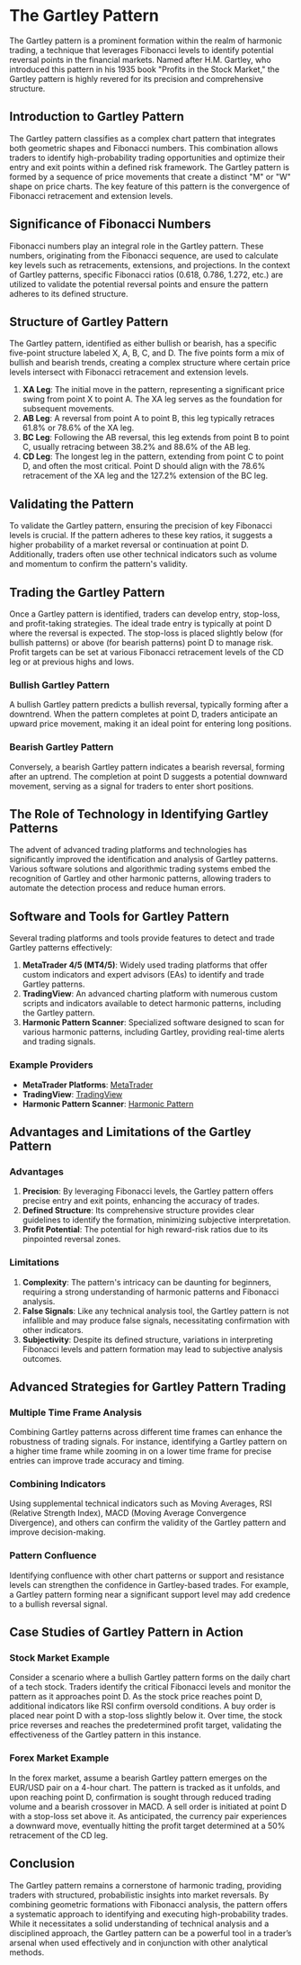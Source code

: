 # The Gartley Pattern

The Gartley pattern is a prominent formation within the realm of harmonic trading, a technique that leverages Fibonacci levels to identify potential reversal points in the financial markets. Named after H.M. Gartley, who introduced this pattern in his 1935 book "Profits in the Stock Market," the Gartley pattern is highly revered for its precision and comprehensive structure.

## Introduction to Gartley Pattern

The Gartley pattern classifies as a complex chart pattern that integrates both geometric shapes and Fibonacci numbers. This combination allows traders to identify high-probability trading opportunities and optimize their entry and exit points within a defined risk framework. The Gartley pattern is formed by a sequence of price movements that create a distinct "M" or "W" shape on price charts. The key feature of this pattern is the convergence of Fibonacci retracement and extension levels.

## Significance of Fibonacci Numbers

Fibonacci numbers play an integral role in the Gartley pattern. These numbers, originating from the Fibonacci sequence, are used to calculate key levels such as retracements, extensions, and projections. In the context of Gartley patterns, specific Fibonacci ratios (0.618, 0.786, 1.272, etc.) are utilized to validate the potential reversal points and ensure the pattern adheres to its defined structure.

## Structure of Gartley Pattern

The Gartley pattern, identified as either bullish or bearish, has a specific five-point structure labeled X, A, B, C, and D. The five points form a mix of bullish and bearish trends, creating a complex structure where certain price levels intersect with Fibonacci retracement and extension levels.

1. **XA Leg**: The initial move in the pattern, representing a significant price swing from point X to point A. The XA leg serves as the foundation for subsequent movements.
2. **AB Leg**: A reversal from point A to point B, this leg typically retraces 61.8% or 78.6% of the XA leg.
3. **BC Leg**: Following the AB reversal, this leg extends from point B to point C, usually retracing between 38.2% and 88.6% of the AB leg.
4. **CD Leg**: The longest leg in the pattern, extending from point C to point D, and often the most critical. Point D should align with the 78.6% retracement of the XA leg and the 127.2% extension of the BC leg.

## Validating the Pattern

To validate the Gartley pattern, ensuring the precision of key Fibonacci levels is crucial. If the pattern adheres to these key ratios, it suggests a higher probability of a market reversal or continuation at point D. Additionally, traders often use other technical indicators such as volume and momentum to confirm the pattern's validity.

## Trading the Gartley Pattern

Once a Gartley pattern is identified, traders can develop entry, stop-loss, and profit-taking strategies. The ideal trade entry is typically at point D where the reversal is expected. The stop-loss is placed slightly below (for bullish patterns) or above (for bearish patterns) point D to manage risk. Profit targets can be set at various Fibonacci retracement levels of the CD leg or at previous highs and lows.

### Bullish Gartley Pattern

A bullish Gartley pattern predicts a bullish reversal, typically forming after a downtrend. When the pattern completes at point D, traders anticipate an upward price movement, making it an ideal point for entering long positions.

### Bearish Gartley Pattern

Conversely, a bearish Gartley pattern indicates a bearish reversal, forming after an uptrend. The completion at point D suggests a potential downward movement, serving as a signal for traders to enter short positions.

## The Role of Technology in Identifying Gartley Patterns

The advent of advanced trading platforms and technologies has significantly improved the identification and analysis of Gartley patterns. Various software solutions and algorithmic trading systems embed the recognition of Gartley and other harmonic patterns, allowing traders to automate the detection process and reduce human errors.

## Software and Tools for Gartley Pattern

Several trading platforms and tools provide features to detect and trade Gartley patterns effectively:

1. **MetaTrader 4/5 (MT4/5)**: Widely used trading platforms that offer custom indicators and expert advisors (EAs) to identify and trade Gartley patterns.
2. **TradingView**: An advanced charting platform with numerous custom scripts and indicators available to detect harmonic patterns, including the Gartley pattern.
3. **Harmonic Pattern Scanner**: Specialized software designed to scan for various harmonic patterns, including Gartley, providing real-time alerts and trading signals.

### Example Providers

- **MetaTrader Platforms**: [MetaTrader](https://www.metatrader4.com)
- **TradingView**: [TradingView](https://www.tradingview.com)
- **Harmonic Pattern Scanner**: [Harmonic Pattern](https://harmonicpattern.com)

## Advantages and Limitations of the Gartley Pattern

### Advantages

1. **Precision**: By leveraging Fibonacci levels, the Gartley pattern offers precise entry and exit points, enhancing the accuracy of trades.
2. **Defined Structure**: Its comprehensive structure provides clear guidelines to identify the formation, minimizing subjective interpretation.
3. **Profit Potential**: The potential for high reward-risk ratios due to its pinpointed reversal zones.

### Limitations

1. **Complexity**: The pattern's intricacy can be daunting for beginners, requiring a strong understanding of harmonic patterns and Fibonacci analysis.
2. **False Signals**: Like any technical analysis tool, the Gartley pattern is not infallible and may produce false signals, necessitating confirmation with other indicators.
3. **Subjectivity**: Despite its defined structure, variations in interpreting Fibonacci levels and pattern formation may lead to subjective analysis outcomes.

## Advanced Strategies for Gartley Pattern Trading

### Multiple Time Frame Analysis

Combining Gartley patterns across different time frames can enhance the robustness of trading signals. For instance, identifying a Gartley pattern on a higher time frame while zooming in on a lower time frame for precise entries can improve trade accuracy and timing.

### Combining Indicators

Using supplemental technical indicators such as Moving Averages, RSI (Relative Strength Index), MACD (Moving Average Convergence Divergence), and others can confirm the validity of the Gartley pattern and improve decision-making.

### Pattern Confluence

Identifying confluence with other chart patterns or support and resistance levels can strengthen the confidence in Gartley-based trades. For example, a Gartley pattern forming near a significant support level may add credence to a bullish reversal signal.

## Case Studies of Gartley Pattern in Action

### Stock Market Example

Consider a scenario where a bullish Gartley pattern forms on the daily chart of a tech stock. Traders identify the critical Fibonacci levels and monitor the pattern as it approaches point D. As the stock price reaches point D, additional indicators like RSI confirm oversold conditions. A buy order is placed near point D with a stop-loss slightly below it. Over time, the stock price reverses and reaches the predetermined profit target, validating the effectiveness of the Gartley pattern in this instance.

### Forex Market Example

In the forex market, assume a bearish Gartley pattern emerges on the EUR/USD pair on a 4-hour chart. The pattern is tracked as it unfolds, and upon reaching point D, confirmation is sought through reduced trading volume and a bearish crossover in MACD. A sell order is initiated at point D with a stop-loss set above it. As anticipated, the currency pair experiences a downward move, eventually hitting the profit target determined at a 50% retracement of the CD leg.

## Conclusion

The Gartley pattern remains a cornerstone of harmonic trading, providing traders with structured, probabilistic insights into market reversals. By combining geometric formations with Fibonacci analysis, the pattern offers a systematic approach to identifying and executing high-probability trades. While it necessitates a solid understanding of technical analysis and a disciplined approach, the Gartley pattern can be a powerful tool in a trader’s arsenal when used effectively and in conjunction with other analytical methods.